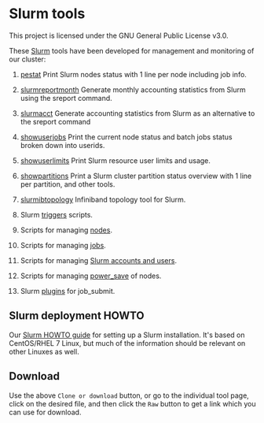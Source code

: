 # Slurm tools

This project is licensed under the GNU General Public License v3.0.

These [Slurm](https://slurm.schedmd.com/overview.html)
tools have been developed for management and monitoring of our cluster:

1. [pestat](pestat/) Print Slurm nodes status with 1 line per node including job info.

2. [slurmreportmonth](slurmreportmonth/) Generate monthly accounting statistics from Slurm using the sreport command.

3. [slurmacct](slurmacct/) Generate accounting statistics from Slurm as an alternative to the sreport command

4. [showuserjobs](showuserjobs/) Print the current node status and batch jobs status broken down into userids.

5. [showuserlimits](showuserlimits/) Print Slurm resource user limits and usage.

6. [showpartitions](partitions/) Print a Slurm cluster partition status overview with 1 line per partition, and other tools.

7. [slurmibtopology](slurmibtopology/) Infiniband topology tool for Slurm.

8. Slurm [triggers](triggers/) scripts.

9. Scripts for managing [nodes](nodes/).

10. Scripts for managing [jobs](jobs/).

11. Scripts for managing [Slurm accounts and users](slurmaccounts/).

12. Scripts for managing [power_save](power_save/) of nodes.

13. Slurm [plugins](plugins/) for job_submit.

Slurm deployment HOWTO
----------------------

Our [Slurm HOWTO guide](https://wiki.fysik.dtu.dk/niflheim/SLURM) for setting up a Slurm installation.
It's based on CentOS/RHEL 7 Linux, but much of the information should be relevant on other Linuxes as well.

Download
--------

Use the above ```Clone or download``` button,
or go to the individual tool page,
click on the desired file, and then click the ```Raw``` button
to get a link which you can use for download.
